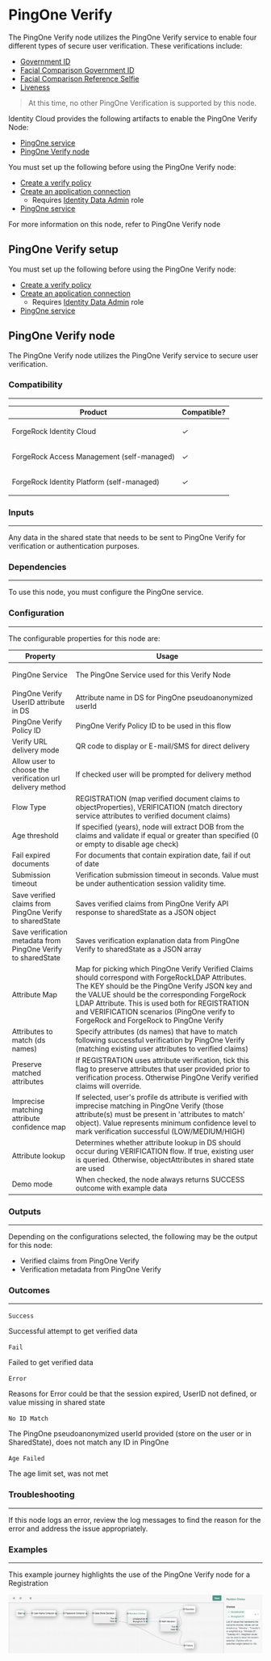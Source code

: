 <!--
 * This code is to be used exclusively in connection with Ping Identity Corporation software or services. Ping Identity Corporation only offers such software or services to legal entities who have entered into a binding license agreement with Ping Identity Corporation.
 *
 * Copyright 2024 Ping Identity Corporation. All Rights Reserved
-->

# PingOne Verify

The PingOne Verify node utilizes the PingOne Verify service to enable four different types of secure
user verification. These verifications include:
* [Government ID](https://docs.pingidentity.com/r/en-us/pingone/pingone_pingoneverify_types_of_verification)
* [Facial Comparison Government ID](https://docs.pingidentity.com/r/en-us/pingone/pingone_pingoneverify_types_of_verification)
* [Facial Comparison Reference Selfie](https://docs.pingidentity.com/r/en-us/pingone/pingone_pingoneverify_types_of_verification)
* [Liveness](https://docs.pingidentity.com/r/en-us/pingone/pingone_pingoneverify_types_of_verification)

> At this time, no other PingOne Verification is supported by this node.

Identity Cloud provides the following artifacts to enable the PingOne Verify Node:

* [PingOne service](https://github.com/ForgeRock/tntp-ping-service/tree/cloudprep?tab=readme-ov-file#ping-one-service)
* [PingOne Verify node](https://github.com/ForgeRock/tntp-pingone-verify/blob/final-marcin-mods/README.md#pingone-verify-node)

You must set up the following before using the PingOne Verify node:

* [Create a verify policy](https://docs.pingidentity.com/r/en-us/pingone/pingone_creating_verify_policy)
* [Create an application connection](https://apidocs.pingidentity.com/pingone/main/v1/api/#create-an-application-connection)
  * Requires [Identity Data Admin](https://apidocs.pingidentity.com/pingone/platform/v1/api/#roles) role
* [PingOne service](https://github.com/ForgeRock/tntp-ping-service/tree/cloudprep?tab=readme-ov-file#ping-one-service)

For more information on this node, refer to PingOne Verify node

## PingOne Verify setup
You must set up the following before using the PingOne Verify node:

* [Create a verify policy](https://docs.pingidentity.com/r/en-us/pingone/pingone_creating_verify_policy)
* [Create an application connection](https://apidocs.pingidentity.com/pingone/main/v1/api/#create-an-application-connection)
  * Requires [Identity Data Admin](https://apidocs.pingidentity.com/pingone/platform/v1/api/#roles) role
* [PingOne service](https://github.com/ForgeRock/tntp-ping-service/tree/cloudprep?tab=readme-ov-file#ping-one-service)

## PingOne Verify node
The PingOne Verify node utilizes the PingOne Verify service to secure user verification.

### Compatibility
***

<table>
<colgroup>
<col>
<col>
</colgroup>
<thead>
<tr>
<th>Product</th>
<th>Compatible?</th>
</tr>
</thead>
<tbody>
<tr>
<td><p>ForgeRock Identity Cloud</p></td>
<td><p><span><i>✓</i></span></p></td>
</tr>
<tr>
<td><p>ForgeRock Access Management (self-managed)</p></td>
<td><p><span><i>✓</i></span></p></td>
</tr>
<tr>
<td><p>ForgeRock Identity Platform (self-managed)</p></td>
<td><p><span class="icon"><i class="fa fa-check" title="yes">✓</i></span></p></td>
</tr>
</tbody>
</table>

### Inputs
***
Any data in the shared state that needs to be sent to PingOne Verify for verification or authentication purposes.

### Dependencies
***
To use this node, you must configure the PingOne service.


### Configuration
***
The configurable properties for this node are:


<table><colgroup><col><col></colgroup><thead>
						<tr>
							<th class="entry colsep-1 rowsep-1" id="jzf1692634635960__table_y2d_vml_nyb__entry__1">Property</th>
							<th class="entry colsep-1 rowsep-1" id="jzf1692634635960__table_y2d_vml_nyb__entry__2">Usage</th>
						</tr>
					</thead><tbody class="tbody">
						<tr class="row">
							<td class="entry colsep-1 rowsep-1" headers="jzf1692634635960__table_y2d_vml_nyb__entry__1">
								<p class="p">PingOne Service</p>
							</td>
							<td class="entry colsep-1 rowsep-1" headers="jzf1692634635960__table_y2d_vml_nyb__entry__2">
                The PingOne Service used for this Verify Node</td>
						</tr>



<tr>
    <td>
        PingOne Verify UserID attribute in DS
    </td>
    <td>
        Attribute name in DS for PingOne pseudoanonymized userId
    </td>
</tr>
<tr>
    <td>
        PingOne Verify Policy ID
    </td>
    <td>
        PingOne Verify Policy ID to be used in this flow
    </td>
</tr>

<tr>
    <td>
        Verify URL delivery mode
    </td>
<td>
QR code to display or E-mail/SMS for direct delivery
</td>
</tr>

<tr>
<td>
Allow user to choose the verification url delivery method
</td>
<td>
If checked user will be prompted for delivery method
</td>
</tr>

<tr>
<td>
Flow Type
</td>

<td>
REGISTRATION (map verified document claims to objectProperties), VERIFICATION (match directory service attributes to verified document claims)
</td>
</tr>

<tr>
<td>
Age threshold
</td>

<td>
If specified (years), node will extract DOB from the claims and validate if equal or greater than specified (0 or empty to disable age check)
</td>
</tr>

<tr>
<td>
Fail expired documents
</td>
<td>
For documents that contain expiration date, fail if out of date
</td>
</tr>

<tr>
<td>
Submission timeout
</td>
<td>
Verification submission timeout in seconds. Value must be under authentication session validity time.
</td>
</tr>

<tr>
<td>Save verified claims from PingOne Verify to sharedState</td>
<td>Saves verified claims from PingOne Verify API response to sharedState as a JSON object</td>
</tr>

<tr>
<td>Save verification metadata from PingOne Verify to sharedState</td>
<td>Saves verification explanation data from PingOne Verify to sharedState as a JSON array</td>
</tr>

<tr>
<td>Attribute Map</td>
<td>Map for picking which PingOne Verify Verified Claims should correspond with ForgeRockLDAP Attributes. The KEY should be the PingOne Verify JSON key and the VALUE should be the corresponding ForgeRock LDAP Attribute. This is used both for REGISTRATION and VERIFICATION scenarios (PingOne verify to ForgeRock and ForgeRock to PingOne Verify</td>
</tr>

<tr>
<td>Attributes to match (ds names)</td>
<td>Specify attributes (ds names) that have to match following successful verification by PingOne Verify (matching existing user attributes to verified claims)</td>
</tr>

<tr>
<td>Preserve matched attributes</td>
<td>If REGISTRATION uses attribute verification, tick this flag to preserve attributes that user provided prior to verification process. Otherwise PingOne Verify verified claims will override.</td>
</tr>

<tr>
<td>Imprecise matching attribute confidence map</td>
<td>If selected, user's profile ds attribute is verified with imprecise matching in PingOne Verify (those attribute(s) must be present in 'attributes to match' object). Value represents minimum confidence level to mark verification successful (LOW/MEDIUM/HIGH)</td>
</tr>

<tr>
<td>Attribute lookup</td>
<td>Determines whether attribute lookup in DS should occur during VERIFICATION flow. If true, existing user is queried. Otherwise, objectAttributes in shared state are used</td>
</tr>

<tr>
<td>Demo mode</td>
<td>When checked, the node always returns SUCCESS outcome with example data</td>
</tr>

</tbody></table>


### Outputs
***
Depending on the configurations selected, the following may be the output for this node:
* Verified claims from PingOne Verify
* Verification metadata from PingOne Verify

### Outcomes
***
`Success`

Successful attempt to get verified data

`Fail`

Failed to get verified data

`Error`

Reasons for Error could be that the session expired, UserID not defined, or value
missing in shared state

`No ID Match`

The PingOne pseudoanonymized userId provided (store on the user or in SharedState), does not match any ID in PingOne

`Age Failed`

The age limit set, was not met
### Troubleshooting
***
If this node logs an error, review the log messages to find the reason for the error and address the issue appropriately.

### Examples
***
This example journey highlights the use of the PingOne Verify node for a Registration

![ScreenShot](./example.png)


